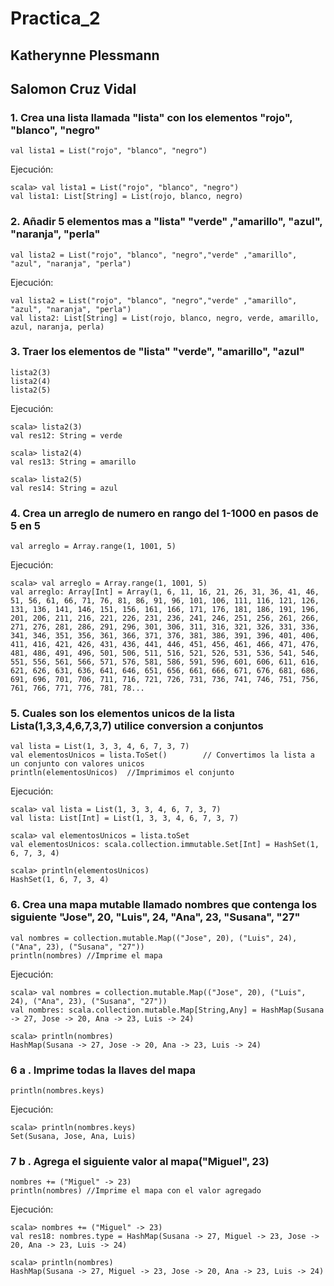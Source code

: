 # Practica_2
## Katherynne Plessmann
## Salomon Cruz Vidal

### 1. Crea una lista llamada "lista" con los elementos "rojo", "blanco", "negro"
```
val lista1 = List("rojo", "blanco", "negro")
```
Ejecución:
```
scala> val lista1 = List("rojo", "blanco", "negro")
val lista1: List[String] = List(rojo, blanco, negro)
```

### 2. Añadir 5 elementos mas a "lista" "verde" ,"amarillo", "azul", "naranja", "perla"
```
val lista2 = List("rojo", "blanco", "negro","verde" ,"amarillo", "azul", "naranja", "perla")
```
Ejecución:
```
val lista2 = List("rojo", "blanco", "negro","verde" ,"amarillo", "azul", "naranja", "perla")
val lista2: List[String] = List(rojo, blanco, negro, verde, amarillo, azul, naranja, perla)
```

### 3. Traer los elementos de "lista" "verde", "amarillo", "azul"
```
lista2(3)
lista2(4)
lista2(5)
```
Ejecución:
```
scala> lista2(3)
val res12: String = verde

scala> lista2(4)
val res13: String = amarillo

scala> lista2(5)
val res14: String = azul
```

### 4. Crea un arreglo de numero en rango del 1-1000 en pasos de 5 en 5
```
val arreglo = Array.range(1, 1001, 5)
```
Ejecución:
```
scala> val arreglo = Array.range(1, 1001, 5)
val arreglo: Array[Int] = Array(1, 6, 11, 16, 21, 26, 31, 36, 41, 46, 51, 56, 61, 66, 71, 76, 81, 86, 91, 96, 101, 106, 111, 116, 121, 126, 131, 136, 141, 146, 151, 156, 161, 166, 171, 176, 181, 186, 191, 196, 201, 206, 211, 216, 221, 226, 231, 236, 241, 246, 251, 256, 261, 266, 271, 276, 281, 286, 291, 296, 301, 306, 311, 316, 321, 326, 331, 336, 341, 346, 351, 356, 361, 366, 371, 376, 381, 386, 391, 396, 401, 406, 411, 416, 421, 426, 431, 436, 441, 446, 451, 456, 461, 466, 471, 476, 481, 486, 491, 496, 501, 506, 511, 516, 521, 526, 531, 536, 541, 546, 551, 556, 561, 566, 571, 576, 581, 586, 591, 596, 601, 606, 611, 616, 621, 626, 631, 636, 641, 646, 651, 656, 661, 666, 671, 676, 681, 686, 691, 696, 701, 706, 711, 716, 721, 726, 731, 736, 741, 746, 751, 756, 761, 766, 771, 776, 781, 78...
```

### 5. Cuales son los elementos unicos de la lista Lista(1,3,3,4,6,7,3,7) utilice conversion a conjuntos
```
val lista = List(1, 3, 3, 4, 6, 7, 3, 7) 
val elementosUnicos = lista.ToSet()        // Convertimos la lista a un conjunto con valores unicos
println(elementosUnicos)  //Imprimimos el conjunto
```
Ejecución:
```
scala> val lista = List(1, 3, 3, 4, 6, 7, 3, 7)
val lista: List[Int] = List(1, 3, 3, 4, 6, 7, 3, 7)

scala> val elementosUnicos = lista.toSet   
val elementosUnicos: scala.collection.immutable.Set[Int] = HashSet(1, 6, 7, 3, 4)

scala> println(elementosUnicos)
HashSet(1, 6, 7, 3, 4)
```

### 6. Crea una mapa mutable llamado nombres que contenga los siguiente "Jose", 20, "Luis", 24, "Ana", 23, "Susana", "27"
```
val nombres = collection.mutable.Map(("Jose", 20), ("Luis", 24), ("Ana", 23), ("Susana", "27"))
println(nombres) //Imprime el mapa
```
Ejecución:
```
scala> val nombres = collection.mutable.Map(("Jose", 20), ("Luis", 24), ("Ana", 23), ("Susana", "27"))
val nombres: scala.collection.mutable.Map[String,Any] = HashMap(Susana -> 27, Jose -> 20, Ana -> 23, Luis -> 24)

scala> println(nombres)
HashMap(Susana -> 27, Jose -> 20, Ana -> 23, Luis -> 24)
```

### 6 a . Imprime todas la llaves del mapa

```
println(nombres.keys)
```
Ejecución:
```
scala> println(nombres.keys)
Set(Susana, Jose, Ana, Luis)
```

### 7 b . Agrega el siguiente valor al mapa("Miguel", 23)

```
nombres += ("Miguel" -> 23)
println(nombres) //Imprime el mapa con el valor agregado
```
Ejecución:
``` 
scala> nombres += ("Miguel" -> 23)
val res18: nombres.type = HashMap(Susana -> 27, Miguel -> 23, Jose -> 20, Ana -> 23, Luis -> 24)

scala> println(nombres)
HashMap(Susana -> 27, Miguel -> 23, Jose -> 20, Ana -> 23, Luis -> 24)
```